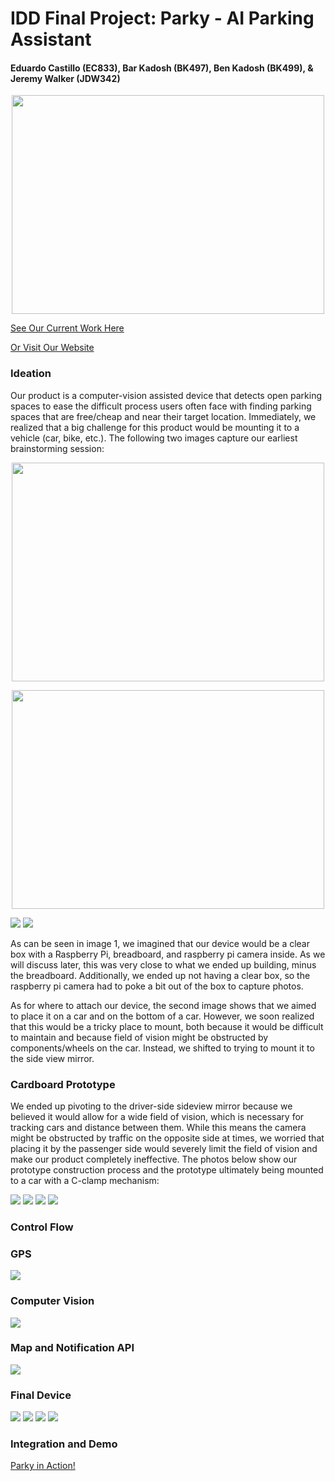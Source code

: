 # IDD Final Project: Parky - AI Parking Assistant

#### Eduardo Castillo (EC833), Bar Kadosh (BK497), Ben Kadosh (BK499), & Jeremy Walker (JDW342)

<p align="center">
  <img src="Parky_Intro.png" width="500" height="350">
</p>


[See Our Current Work Here](https://github.com/jwalker34/Interactive-Lab-Hub/blob/master/Parky/Parky_Presentation.pptx)

[Or Visit Our Website](http://parky.tech)

### Ideation 

Our product is a computer-vision assisted device that detects open parking spaces to ease the difficult process users often face with finding parking spaces that are free/cheap and near their target location. Immediately, we realized that a big challenge for this product would be mounting it to a vehicle (car, bike, etc.). The following two images capture our earliest brainstorming session:

<p align="center">
  <img src="https://github.com/jwalker34/Interactive-Lab-Hub/blob/master/Parky/IMG_9735.JPEG" width="500" height="350">
</p>

<p align="center">
  <img src="https://github.com/jwalker34/Interactive-Lab-Hub/blob/master/Parky/IMG_9736.JPEG" width="500" height="350">
</p>

<img src="https://github.com/jwalker34/Interactive-Lab-Hub/blob/master/Parky/IMG_9735.JPEG">

<img src="https://github.com/jwalker34/Interactive-Lab-Hub/blob/master/Parky/IMG_9736.JPEG">

As can be seen in image 1, we imagined that our device would be a clear box with a Raspberry Pi, breadboard, and raspberry pi camera inside. As we will discuss later, this was very close to what we ended up building, minus the breadboard. Additionally, we ended up not having a clear box, so the raspberry pi camera had to poke a bit out of the box to capture photos. 

As for where to attach our device, the second image shows that we aimed to place it on a car and on the bottom of a car. However, we soon realized that this would be a tricky place to mount, both because it would be difficult to maintain and because field of vision might be obstructed by components/wheels on the car. Instead, we shifted to trying to mount it to the side view mirror.   

### Cardboard Prototype

We ended up pivoting to the driver-side sideview mirror because we believed it would allow for a wide field of vision, which is necessary for tracking cars and distance between them. While this means the camera might be obstructed by traffic on the opposite side at times, we worried that placing it by the passenger side would severely limit the field of vision and make our product completely ineffective. The photos below show our prototype construction process and the prototype ultimately being mounted to a car with a C-clamp mechanism:

<img src="https://github.com/jwalker34/Interactive-Lab-Hub/blob/master/Parky/IMG_9738.JPEG">

<img src="https://github.com/jwalker34/Interactive-Lab-Hub/blob/master/Parky/IMG_9741.JPEG">

<img src="https://github.com/jwalker34/Interactive-Lab-Hub/blob/master/Parky/IMG_9743.JPEG">

<img src="https://github.com/jwalker34/Interactive-Lab-Hub/blob/master/Parky/components.jpg">

### Control Flow

### GPS

<img src="https://github.com/jwalker34/Interactive-Lab-Hub/blob/master/Parky/IMG_9823.jpeg">

### Computer Vision

<img src="https://github.com/jwalker34/Interactive-Lab-Hub/blob/master/Parky/IMG_9825.JPG">

### Map and Notification API

<img src="https://github.com/jwalker34/Interactive-Lab-Hub/blob/master/Parky/api.jpg">

### Final Device

<img src="https://github.com/jwalker34/Interactive-Lab-Hub/blob/master/Parky/IMG_9794.JPEG">

<img src="https://github.com/jwalker34/Interactive-Lab-Hub/blob/master/Parky/IMG_9795.JPEG">

<img src="https://github.com/jwalker34/Interactive-Lab-Hub/blob/master/Parky/IMG_9796.JPEG">

<img src="hhttps://github.com/jwalker34/Interactive-Lab-Hub/blob/master/Parky/device_bike.jpg">

### Integration and Demo 

[Parky in Action!](https://www.youtube.com/watch?v=cwewLBq8r5M&feature=youtu.be)
